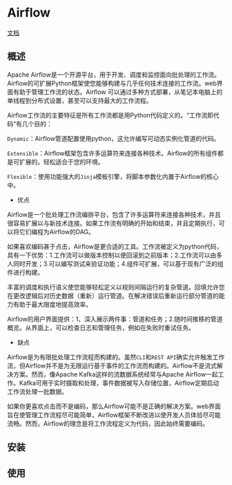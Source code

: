 # Airflow

[文档](https://airflow.apache.org/docs/apache-airflow/stable/index.html)

## 概述

Apache Airflow是一个开源平台，用于开发、调度和监控面向批处理的工作流。Airflow的可扩展Python框架使您能够构建与几乎任何技术连接的工作流。web界面有助于管理工作流的状态。Airflow 可以通过多种方式部署，从笔记本电脑上的单线程到分布式设置，甚至可以支持最大的工作流程。

Airflow工作流的主要特征是所有工作流都是用Python代码定义的。“工作流即代码”有几个目的：

`Dynamic`：Airflow管道配置使用python，这允许编写可动态实例化管道的代码。

`Extensible`：Airflow框架包含许多运算符来连接各种技术。Airflow的所有组件都是可扩展的。轻松适合于您的环境。

`Flexible`：使用功能强大的`Jinja`模板引擎，将脚本参数化内置于Airflow的核心中。

- 优点

Airflow是一个批处理工作流编排平台，包含了许多运算符来连接各种技术，并且很容易扩展以与新技术连接。如果工作流有明确的开始和结束，并且定期执行，可以将它们编程为Airflow的DAG。

如果喜欢编码甚于点击，Airflow是更合适的工具。工作流被定义为python代码，具有一下优势：1.工作流可以做版本控制以便回滚到之前版本；2.工作流可以由多人同时开发；3.可以编写测试来验证功能；4.组件可扩展，可以基于现有广泛的组件进行构建。

丰富的调度和执行语义使您能够轻松定义以规则间隔运行的复杂管道。回填允许您在更改逻辑后对历史数据（重新）运行管道。在解决错误后重新运行部分管道的能力有助于最大限度地提高效率。

Airflow的用户界面提供：1、深入展示两件事：管道和任务；2.随时间推移的管道概览。从界面上，可以检查日志和管理任务，例如在失败时重试任务。

- 缺点

Airflow是为有限批处理工作流程而构建的。虽然`CLI`和`REST API`确实允许触发工作流，但Airflow并不是为无限运行基于事件的工作流而构建的。Airflow不是流式解决方案。然而，像Apache Kafka这样的流数据系统经常与Apache Airflow一起工作。Kafka可用于实时摄取和处理，事件数据被写入存储位置，Airflow定期启动工作流处理一批数据。

如果你更喜欢点击而不是编码，那么Airflow可能不是正确的解决方案。web界面旨在使管理工作流程尽可能简单，Airflow框架不断改进以使开发人员体验尽可能流畅。然而，Airflow的理念是将工作流程定义为代码，因此始终需要编码。

## 安装



## 使用

